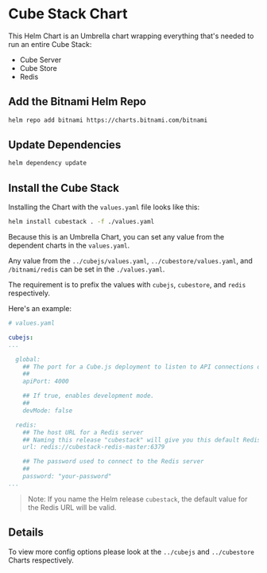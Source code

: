 # Cube Stack Chart

This Helm Chart is an Umbrella chart wrapping everything that's needed to run an entire Cube Stack:

- Cube Server
- Cube Store
- Redis

## Add the Bitnami Helm Repo

```bash
helm repo add bitnami https://charts.bitnami.com/bitnami
```

## Update Dependencies

```bash
helm dependency update
```

## Install the Cube Stack

Installing the Chart with the `values.yaml` file looks like this:

```bash
helm install cubestack . -f ./values.yaml
```

Because this is an Umbrella Chart, you can set any value from the dependent charts in the `values.yaml`.

Any value from the `../cubejs/values.yaml`, `../cubestore/values.yaml`, and `/bitnami/redis` can be set in the `./values.yaml`.

The requirement is to prefix the values with `cubejs`, `cubestore`, and `redis` respectively.

Here's an example:

```yaml
# values.yaml

cubejs:
...

  global:
    ## The port for a Cube.js deployment to listen to API connections on
    ##
    apiPort: 4000

    ## If true, enables development mode.
    ##
    devMode: false

  redis:
    ## The host URL for a Redis server
    ## Naming this release "cubestack" will give you this default Redis URL 
    url: redis://cubestack-redis-master:6379

    ## The password used to connect to the Redis server
    ##
    password: "your-password"
...
```

> Note: If you name the Helm release `cubestack`, the default value for the Redis URL will be valid.

## Details

To view more config options please look at the `../cubejs` and `../cubestore` Charts respectively.
